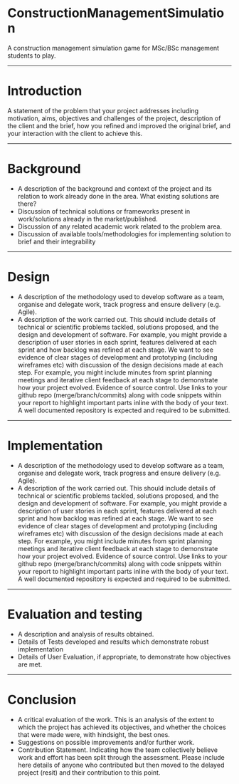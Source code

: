# ConstructionManagementSimulation
A construction management simulation game for MSc/BSc management students to play.


---

# Introduction
A statement of the problem that your project addresses including motivation, aims, objectives and challenges of the project, description of the client and the brief, how you refined and improved the original brief, and your interaction with the client to achieve this.

---

# Background
- A description of the background and context of the project and its relation to work already done in the area. What existing solutions are there?
- Discussion of technical solutions or frameworks present in work/solutions already in the market/published.
- Discussion of any related academic work related to the problem area.
- Discussion of available tools/methodologies for implementing solution to brief and their integrability


---

# Design

- A description of the methodology used to develop software as a team, organise and delegate work, track progress and ensure delivery (e.g. Agile).
- A description of the work carried out. This should include details of technical or scientific problems tackled, solutions proposed, and the design and development of software. For example, you might provide a description of user stories in each sprint, features delivered at each sprint and how backlog was refined at each stage. We want to see evidence of clear stages of development and prototyping (including wireframes etc) with discussion of the design decisions made at each step. For example, you might include minutes from sprint planning meetings and iterative client feedback at each stage to demonstrate how your project evolved.
Evidence of source control. Use links to your github repo (merge/branch/commits) along with code snippets within your report to highlight important parts inline with the body of your text. A well documented repository is expected and required to be submitted.


---

# Implementation

- A description of the methodology used to develop software as a team, organise and delegate work, track progress and ensure delivery (e.g. Agile).
- A description of the work carried out. This should include details of technical or scientific problems tackled, solutions proposed, and the design and development of software. For example, you might provide a description of user stories in each sprint, features delivered at each sprint and how backlog was refined at each stage. We want to see evidence of clear stages of development and prototyping (including wireframes etc) with discussion of the design decisions made at each step. For example, you might include minutes from sprint planning meetings and iterative client feedback at each stage to demonstrate how your project evolved.
Evidence of source control. Use links to your github repo (merge/branch/commits) along with code snippets within your report to highlight important parts inline with the body of your text. A well documented repository is expected and required to be submitted.


---

# Evaluation and testing

- A description and analysis of results obtained.
- Details of Tests developed and results which demonstrate robust implementation
- Details of User Evaluation, if appropriate, to demonstrate how objectives are met.


---

# Conclusion
- A critical evaluation of the work. This is an analysis of the extent to which the project has achieved its objectives, and whether the choices that were made were, with hindsight, the best ones.
- Suggestions on possible improvements and/or further work.
- Contribution Statement. Indicating how the team collectively believe work and effort has been split through the assessment. Please include here details of anyone who contributed but then moved to the delayed project (resit) and their contribution to this point.






